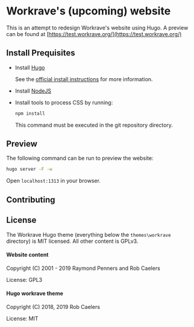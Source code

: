 # Workrave's (upcoming) website

This is an attempt to redesign Workrave's website using Hugo. A preview can be
found at [https://test.workrave.org/](https://test.workrave.org/)

## Install Prequisites

- Install [Hugo](http://gohugo.io)

    See the [official install instructions](https://gohugo.io/getting-started/installing/) for more information.

- Install [NodeJS](https://nodejs.org/)

- Install tools to process CSS by running:

    ```sh
    npm install
    ```

    This command must be executed in the git repository directory.

## Preview

The following command can be run to preview the website:

```sh
hugo server -F -w
```

Open `localhost:1313` in your browser.

## Contributing

## License

The Workrave Hugo theme (everything below the `themes\workrave` directory) is
MIT licensed. All other content is GPLv3.

#### Website content

Copyright (C) 2001 - 2019 Raymond Penners and Rob Caelers

License: GPL3

#### Hugo workrave theme

Copyright (C) 2018, 2019 Rob Caelers

License: MIT
